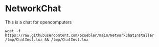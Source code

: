 # NetworkChat
This is a chat for opencomputers


```
wget -f https://raw.githubusercontent.com/bcuebler/main/NetworkChatInstaller /tmp/ChatInst.lua && /tmp/ChatInst.lua
```
